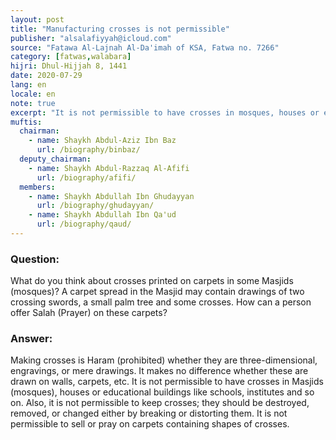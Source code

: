 ```yaml
---
layout: post
title: "Manufacturing crosses is not permissible"
publisher: "alsalafiyyah@icloud.com"
source: "Fatawa Al-Lajnah Al-Da'imah of KSA, Fatwa no. 7266"
category: [fatwas,walabara]
hijri: Dhul-Hijjah 8, 1441
date: 2020-07-29
lang: en
locale: en
note: true
excerpt: "It is not permissible to have crosses in mosques, houses or educational buildings like schools, institutes and so on."
muftis:
  chairman: 
    - name: Shaykh Abdul-Aziz Ibn Baz
      url: /biography/binbaz/
  deputy_chairman: 
    - name: Shaykh Abdul-Razzaq Al-Afifi
      url: /biography/afifi/
  members: 
    - name: Shaykh Abdullah Ibn Ghudayyan
      url: /biography/ghudayyan/
    - name: Shaykh Abdullah Ibn Qa'ud
      url: /biography/qaud/
---
```


### Question: 

What do you think about crosses printed on carpets in some Masjids (mosques)? A carpet spread in the Masjid may contain drawings of two crossing swords, a small palm tree and some crosses. How can a person offer Salah (Prayer) on these carpets?

### Answer:

Making crosses is Haram (prohibited) whether they are three-dimensional, engravings, or mere drawings. It makes no difference whether these are drawn on walls, carpets, etc. It is not permissible to have crosses in Masjids (mosques), houses or educational buildings like schools, institutes and so on. Also, it is not permissible to keep crosses; they should be destroyed, removed, or changed either by breaking or distorting them. It is not permissible to sell or pray on carpets containing shapes of crosses.
